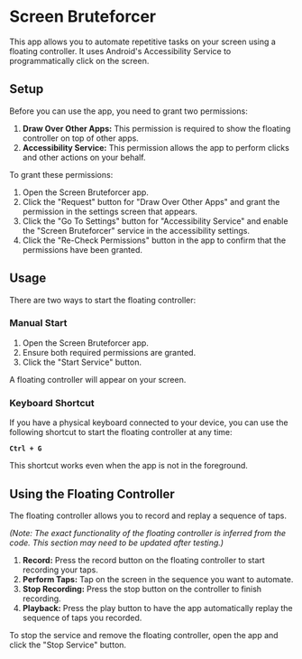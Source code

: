 # Screen Bruteforcer

This app allows you to automate repetitive tasks on your screen using a floating controller. It uses Android's Accessibility Service to programmatically click on the screen.

## Setup

Before you can use the app, you need to grant two permissions:

1.  **Draw Over Other Apps:** This permission is required to show the floating controller on top of other apps.
2.  **Accessibility Service:** This permission allows the app to perform clicks and other actions on your behalf.

To grant these permissions:

1.  Open the Screen Bruteforcer app.
2.  Click the "Request" button for "Draw Over Other Apps" and grant the permission in the settings screen that appears.
3.  Click the "Go To Settings" button for "Accessibility Service" and enable the "Screen Bruteforcer" service in the accessibility settings.
4.  Click the "Re-Check Permissions" button in the app to confirm that the permissions have been granted.

## Usage

There are two ways to start the floating controller:

### Manual Start

1.  Open the Screen Bruteforcer app.
2.  Ensure both required permissions are granted.
3.  Click the "Start Service" button.

A floating controller will appear on your screen.

### Keyboard Shortcut

If you have a physical keyboard connected to your device, you can use the following shortcut to start the floating controller at any time:

**`Ctrl + G`**

This shortcut works even when the app is not in the foreground.

## Using the Floating Controller

The floating controller allows you to record and replay a sequence of taps.

*(Note: The exact functionality of the floating controller is inferred from the code. This section may need to be updated after testing.)*

1.  **Record:** Press the record button on the floating controller to start recording your taps.
2.  **Perform Taps:** Tap on the screen in the sequence you want to automate.
3.  **Stop Recording:** Press the stop button on the controller to finish recording.
4.  **Playback:** Press the play button to have the app automatically replay the sequence of taps you recorded.

To stop the service and remove the floating controller, open the app and click the "Stop Service" button.
